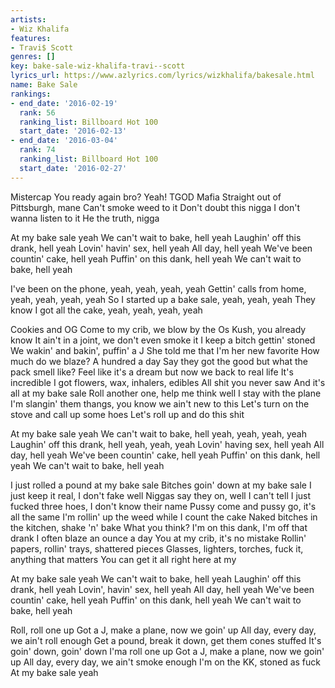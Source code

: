 ```yaml
---
artists:
- Wiz Khalifa
features:
- Travi$ Scott
genres: []
key: bake-sale-wiz-khalifa-travi--scott
lyrics_url: https://www.azlyrics.com/lyrics/wizkhalifa/bakesale.html
name: Bake Sale
rankings:
- end_date: '2016-02-19'
  rank: 56
  ranking_list: Billboard Hot 100
  start_date: '2016-02-13'
- end_date: '2016-03-04'
  rank: 74
  ranking_list: Billboard Hot 100
  start_date: '2016-02-27'
---
```



Mistercap
You ready again bro?
Yeah!
TGOD Mafia
Straight out of Pittsburgh, mane
Can't smoke weed to it
Don't doubt this nigga
I don't wanna listen to it
He the truth, nigga


At my bake sale yeah
We can't wait to bake, hell yeah
Laughin' off this drank, hell yeah
Lovin' havin' sex, hell yeah
All day, hell yeah
We've been countin' cake, hell yeah
Puffin' on this dank, hell yeah
We can't wait to bake, hell yeah

I've been on the phone, yeah, yeah, yeah, yeah
Gettin' calls from home, yeah, yeah, yeah, yeah
So I started up a bake sale, yeah, yeah, yeah
They know I got all the cake, yeah, yeah, yeah, yeah


Cookies and OG
Come to my crib, we blow by the Os
Kush, you already know
It ain't in a joint, we don't even smoke it
I keep a bitch gettin' stoned
We wakin' and bakin', puffin' a J
She told me that I'm her new favorite
How much do we blaze? A hundred a day
Say they got the good but what the pack smell like?
Feel like it's a dream but now we back to real life
It's incredible
I got flowers, wax, inhalers, edibles
All shit you never saw
And it's all at my bake sale
Roll another one, help me think well
I stay with the plane
I'm slangin' them thangs, you know we ain't new to this
Let's turn on the stove and call up some hoes
Let's roll up and do this shit


At my bake sale yeah
We can't wait to bake, hell yeah, yeah, yeah, yeah
Laughin' off this drank, hell yeah, yeah, yeah
Lovin' having sex, hell yeah
All day, hell yeah
We've been countin' cake, hell yeah
Puffin' on this dank, hell yeah
We can't wait to bake, hell yeah


I just rolled a pound at my bake sale
Bitches goin' down at my bake sale
I just keep it real, I don't fake well
Niggas say they on, well I can't tell
I just fucked three hoes, I don't know their name
Pussy come and pussy go, it's all the same
I'm rollin' up the weed while I count the cake
Naked bitches in the kitchen, shake 'n' bake
What you think? I'm on this dank, I'm off that drank
I often blaze an ounce a day
You at my crib, it's no mistake
Rollin' papers, rollin' trays, shattered pieces
Glasses, lighters, torches, fuck it, anything that matters
You can get it all right here at my


At my bake sale yeah
We can't wait to bake, hell yeah
Laughin' off this drank, hell yeah
Lovin', havin' sex, hell yeah
All day, hell yeah
We've been countin' cake, hell yeah
Puffin' on this dank, hell yeah
We can't wait to bake, hell yeah


Roll, roll one up
Got a J, make a plane, now we goin' up
All day, every day, we ain't roll enough
Get a pound, break it down, get them cones stuffed
It's goin' down, goin' down
I'ma roll one up
Got a J, make a plane, now we goin' up
All day, every day, we ain't smoke enough
I'm on the KK, stoned as fuck
At my bake sale yeah



